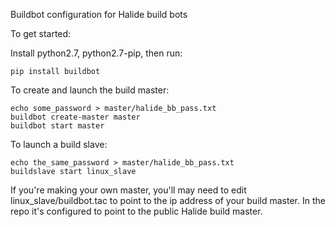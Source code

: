 Buildbot configuration for Halide build bots

To get started:

Install python2.7, python2.7-pip, then run:

```
pip install buildbot
```

To create and launch the build master:

```
echo some_password > master/halide_bb_pass.txt
buildbot create-master master
buildbot start master
```

To launch a build slave:

```
echo the_same_password > master/halide_bb_pass.txt
buildslave start linux_slave
```

If you're making your own master, you'll may need to edit
linux_slave/buildbot.tac to point to the ip address of your build
master. In the repo it's configured to point to the public Halide
build master.
